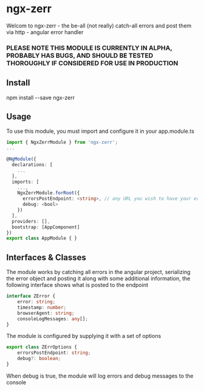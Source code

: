 # ngx-zerr
Welcom to ngx-zerr - the be-all (not really) catch-all errors and post them via http - angular error handler

### PLEASE NOTE THIS MODULE IS CURRENTLY IN ALPHA, PROBABLY HAS BUGS, AND SHOULD BE TESTED THOROUGHLY IF CONSIDERED FOR USE IN PRODUCTION

## Install
npm install --save ngx-zerr

## Usage
To use this module, you must import and configure it in your app.module.ts

```ts
import { NgxZerrModule } from 'ngx-zerr';
...

@NgModule({
  declarations: [
    ...
  ],
  imports: [
    ...,
    NgxZerrModule.forRoot({
      errorsPostEndpoint: <string>, // any URL you wish to have your errors posted to
      debug: <bool>
    })
  ],
  providers: [],
  bootstrap: [AppComponent]
})
export class AppModule { }
```

## Interfaces & Classes
The module works by catching all errors in the angular project, serializing the error object and posting it along with some additional information, the following interface shows what is posted to the endpoint

```ts
interface ZError {
    error: string;
    timestamp: number;
    browserAgent: string;
    consoleLogMessages: any[];
}
```

The module is configured by supplying it with a set of options
```ts
export class ZErrOptions {
    errorsPostEndpoint: string;
    debug?: boolean;
}
```
When debug is true, the module will log errors and debug messages to the console
